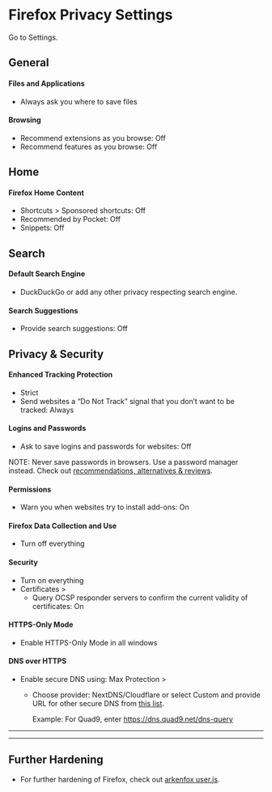# Firefox Privacy Settings

Go to Settings.



## General

#### Files and Applications
- Always ask you where to save files

#### Browsing
- Recommend extensions as you browse: Off
- Recommend features as you browse: Off



## Home

#### Firefox Home Content
- Shortcuts > Sponsored shortcuts: Off
- Recommended by Pocket: Off
- Snippets: Off



## Search

#### Default Search Engine
- DuckDuckGo or add any other privacy respecting search engine.

#### Search Suggestions
- Provide search suggestions: Off



## Privacy & Security

#### Enhanced Tracking Protection
- Strict
- Send websites a “Do Not Track” signal that you don’t want to be tracked: Always

#### Logins and Passwords
- Ask to save logins and passwords for websites: Off

NOTE: Never save passwords in browsers. Use a password manager instead. Check out [recommendations, alternatives & reviews](https://github.com/StellarSand/privacy-settings#recommendations-alternatives--reviews).

#### Permissions
- Warn you when websites try to install add-ons: On

#### Firefox Data Collection and Use
- Turn off everything

#### Security
- Turn on everything
- Certificates >
  - Query OCSP responder servers to confirm the current validity of certificates: On

#### HTTPS-Only Mode
- Enable HTTPS-Only Mode in all windows

#### DNS over HTTPS
- Enable secure DNS using: Max Protection >
  - Choose provider: NextDNS/Cloudflare or select Custom and provide URL for other secure DNS from [this list](https://www.privacyguides.org/dns/).
  
    Example: For Quad9, enter https://dns.quad9.net/dns-query

---
---

## Further Hardening
- For further hardening of Firefox, check out [arkenfox user.js](https://github.com/arkenfox/user.js).